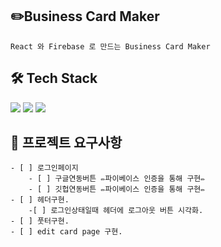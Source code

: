 ## ✏️Business Card Maker

    React 와 Firebase 로 만드는 Business Card Maker

## 🛠 Tech Stack

<p>
    <img src="https://img.shields.io/badge/Node.js-339933?style=flat-square&logo=Node.js&logoColor=white"/>
    <img src="https://img.shields.io/badge/React-61DAFB?style=flat-square&logo=React&logoColor=white"/>
    <img src="https://img.shields.io/badge/Firebase-FFCB2B?style=flat-square&logo=Firebase&logoColor=white"/>
</p>

## 🎯 프로젝트 요구사항

    - [ ] 로그인페이지
        - [ ] 구글연동버튼 ✏️파이베이스 인증을 통해 구현✏️
        - [ ] 깃헙연동버튼 ✏️파이베이스 인증을 통해 구현✏️
    - [ ] 헤더구현.
        -[ ] 로그인상태일때 헤더에 로그아웃 버튼 시각화.
    - [ ] 풋터구현.
    - [ ] edit card page 구현.
